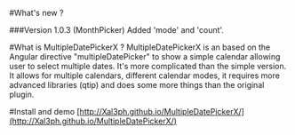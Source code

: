 #What's new ?

###Version 1.0.3 (MonthPicker)
Added 'mode' and 'count'.

#What is MultipleDatePickerX ?
MultipleDatePickerX is an based on the Angular directive "multipleDatePicker" to show a simple calendar allowing user to select multiple dates.  It's more complicated than the simple version.  It allows for multiple calendars, different calendar modes, it requires more advanced libraries (qtip) and does some more things than the original plugin.

#Install and demo
[http://Xal3ph.github.io/MultipleDatePickerX/](http://Xal3ph.github.io/MultipleDatePickerX/)

